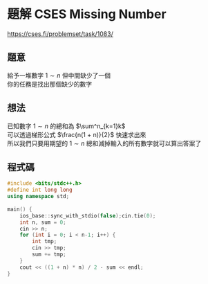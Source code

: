 # 題解 CSES Missing Number
https://cses.fi/problemset/task/1083/
## 題意
給予一堆數字 $1 \sim n$ 但中間缺少了一個 \
你的任務是找出那個缺少的數字
## 想法
已知數字 $1 \sim n$ 的總和為 $\sum^n_{k=1}k$ \
可以透過梯形公式 $\frac{n(1 + n)}{2}$ 快速求出來 \
所以我們只要用期望的 $1 \sim n$ 總和減掉輸入的所有數字就可以算出答案了
## 程式碼
```cpp
#include <bits/stdc++.h>
#define int long long
using namespace std;
 
main() {
	ios_base::sync_with_stdio(false);cin.tie(0);
	int n, sum = 0;
	cin >> n;
	for (int i = 0; i < n-1; i++) {
		int tmp;
		cin >> tmp;
		sum += tmp;
	}
	cout << ((1 + n) * n) / 2 - sum << endl;
}
```
